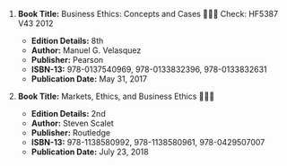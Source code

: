 1. **Book Title:** Business Ethics: Concepts and Cases 📒🔐✅ Check: HF5387 V43 2012
   - **Edition Details:** 8th
   - **Author:** Manuel G. Velasquez
   - **Publisher:** Pearson
   - **ISBN-13:** 978-0137540969, 978-0133832396, 978-0133832631
   - **Publication Date:** May 31, 2017

2. **Book Title:** Markets, Ethics, and Business Ethics 📒🔐✅
   - **Edition Details:** 2nd
   - **Author:** Steven Scalet
   - **Publisher:** Routledge
   - **ISBN-13:** 978-1138580992, 978-1138580961, 978-0429507007
   - **Publication Date:** July 23, 2018
